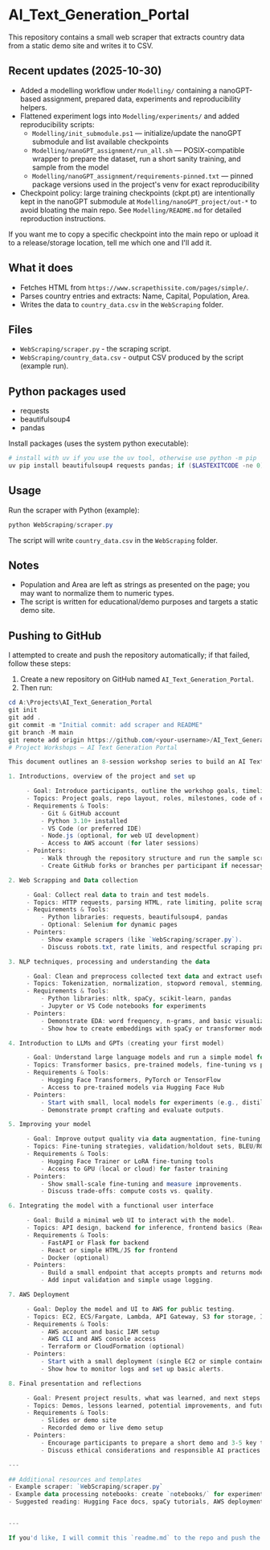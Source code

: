 # AI_Text_Generation_Portal

This repository contains a small web scraper that extracts country data from a static demo site and writes it to CSV.

## Recent updates (2025-10-30)

- Added a modelling workflow under `Modelling/` containing a nanoGPT-based assignment, prepared data, experiments and reproducibility helpers.
- Flattened experiment logs into `Modelling/experiments/` and added reproducibility scripts:
	- `Modelling/init_submodule.ps1` — initialize/update the nanoGPT submodule and list available checkpoints
	- `Modelling/nanoGPT_assignment/run_all.sh` — POSIX-compatible wrapper to prepare the dataset, run a short sanity training, and sample from the model
	- `Modelling/nanoGPT_assignment/requirements-pinned.txt` — pinned package versions used in the project's venv for exact reproducibility
- Checkpoint policy: large training checkpoints (ckpt.pt) are intentionally kept in the nanoGPT submodule at `Modelling/nanoGPT_project/out-*` to avoid bloating the main repo. See `Modelling/README.md` for detailed reproduction instructions.

If you want me to copy a specific checkpoint into the main repo or upload it to a release/storage location, tell me which one and I'll add it.

## What it does
- Fetches HTML from `https://www.scrapethissite.com/pages/simple/`.
- Parses country entries and extracts: Name, Capital, Population, Area.
- Writes the data to `country_data.csv` in the `WebScraping` folder.

## Files
- `WebScraping/scraper.py` - the scraping script.
- `WebScraping/country_data.csv` - output CSV produced by the script (example run).

## Python packages used
- requests
- beautifulsoup4
- pandas

Install packages (uses the system python executable):

```powershell
# install with uv if you use the uv tool, otherwise use python -m pip
uv pip install beautifulsoup4 requests pandas; if ($LASTEXITCODE -ne 0) { python -m pip install beautifulsoup4 requests pandas }
```

## Usage
Run the scraper with Python (example):

```powershell
python WebScraping/scraper.py
```

The script will write `country_data.csv` in the `WebScraping` folder.

## Notes
- Population and Area are left as strings as presented on the page; you may want to normalize them to numeric types.
- The script is written for educational/demo purposes and targets a static demo site.

## Pushing to GitHub
I attempted to create and push the repository automatically; if that failed, follow these steps:

1. Create a new repository on GitHub named `AI_Text_Generation_Portal`.
2. Then run:

```powershell
cd A:\Projects\AI_Text_Generation_Portal
git init
git add .
git commit -m "Initial commit: add scraper and README"
git branch -M main
git remote add origin https://github.com/<your-username>/AI_Text_Generation_Portal.git
# Project Workshops — AI Text Generation Portal

This document outlines an 8-session workshop series to build an AI Text Generation Portal. Each session includes a brief explanation, suggested tools, and requirements.

1. Introductions, overview of the project and set up

	 - Goal: Introduce participants, outline the workshop goals, timeline, deliverables, and verify development environments.
	 - Topics: Project goals, repo layout, roles, milestones, code of conduct, and setup steps.
	 - Requirements & Tools:
		 - Git & GitHub account
		 - Python 3.10+ installed
		 - VS Code (or preferred IDE)
		 - Node.js (optional, for web UI development)
		 - Access to AWS account (for later sessions)
	 - Pointers:
		 - Walk through the repository structure and run the sample scraper to ensure environment works.
		 - Create GitHub forks or branches per participant if necessary.

2. Web Scrapping and Data collection

	 - Goal: Collect real data to train and test models.
	 - Topics: HTTP requests, parsing HTML, rate limiting, polite scraping, and saving data.
	 - Requirements & Tools:
		 - Python libraries: requests, beautifulsoup4, pandas
		 - Optional: Selenium for dynamic pages
	 - Pointers:
		 - Show example scrapers (like `WebScraping/scraper.py`).
		 - Discuss robots.txt, rate limits, and respectful scraping practices.

3. NLP techniques, processing and understanding the data

	 - Goal: Clean and preprocess collected text data and extract useful features.
	 - Topics: Tokenization, normalization, stopword removal, stemming/lemmatization, embeddings, and exploratory data analysis.
	 - Requirements & Tools:
		 - Python libraries: nltk, spaCy, scikit-learn, pandas
		 - Jupyter or VS Code notebooks for experiments
	 - Pointers:
		 - Demonstrate EDA: word frequency, n-grams, and basic visualizations.
		 - Show how to create embeddings with spaCy or transformer models.

4. Introduction to LLMs and GPTs (creating your first model)

	 - Goal: Understand large language models and run a simple model for generation.
	 - Topics: Transformer basics, pre-trained models, fine-tuning vs prompt engineering, model inference.
	 - Requirements & Tools:
		 - Hugging Face Transformers, PyTorch or TensorFlow
		 - Access to pre-trained models via Hugging Face Hub
	 - Pointers:
		 - Start with small, local models for experiments (e.g., distilGPT-type models).
		 - Demonstrate prompt crafting and evaluate outputs.

5. Improving your model

	 - Goal: Improve output quality via data augmentation, fine-tuning, evaluation, and metrics.
	 - Topics: Fine-tuning strategies, validation/holdout sets, BLEU/ROUGE (where applicable), human evaluation.
	 - Requirements & Tools:
		 - Hugging Face Trainer or LoRA fine-tuning tools
		 - Access to GPU (local or cloud) for faster training
	 - Pointers:
		 - Show small-scale fine-tuning and measure improvements.
		 - Discuss trade-offs: compute costs vs. quality.

6. Integrating the model with a functional user interface

	 - Goal: Build a minimal web UI to interact with the model.
	 - Topics: API design, backend for inference, frontend basics (React/Flask/FastAPI), security and rate-limiting.
	 - Requirements & Tools:
		 - FastAPI or Flask for backend
		 - React or simple HTML/JS for frontend
		 - Docker (optional)
	 - Pointers:
		 - Build a small endpoint that accepts prompts and returns model outputs.
		 - Add input validation and simple usage logging.

7. AWS Deployment

	 - Goal: Deploy the model and UI to AWS for public testing.
	 - Topics: EC2, ECS/Fargate, Lambda, API Gateway, S3 for storage, IAM roles, and cost management.
	 - Requirements & Tools:
		 - AWS account and basic IAM setup
		 - AWS CLI and AWS console access
		 - Terraform or CloudFormation (optional)
	 - Pointers:
		 - Start with a small deployment (single EC2 or simple container) and iterate to more robust infra.
		 - Show how to monitor logs and set up basic alerts.

8. Final presentation and reflections

	 - Goal: Present project results, what was learned, and next steps.
	 - Topics: Demos, lessons learned, potential improvements, and future work.
	 - Requirements & Tools:
		 - Slides or demo site
		 - Recorded demo or live demo setup
	 - Pointers:
		 - Encourage participants to prepare a short demo and 3-5 key takeaways.
		 - Discuss ethical considerations and responsible AI practices.

---

## Additional resources and templates
- Example scraper: `WebScraping/scraper.py`
- Example data processing notebooks: create `notebooks/` for experiments
- Suggested reading: Hugging Face docs, spaCy tutorials, AWS deployment guides


---

If you'd like, I will commit this `readme.md` to the repo and push the changes. Should I proceed? (I will commit & push automatically if you say yes.)
